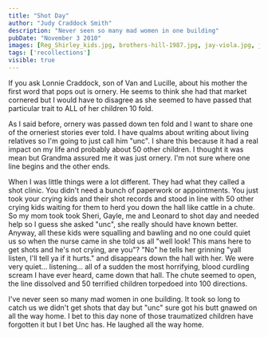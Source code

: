 ```yaml
---
title: "Shot Day"
author: "Judy Craddock Smith"
description: "Never seen so many mad women in one building"
pubDate: "November 3 2010"
images: [Reg_Shirley_kids.jpg, brothers-hill-1987.jpg, jay-viola.jpg, joe-debbie.jpg, larry-bar.jpg, sherry-gail-leonard-judy-ronnie.jpg]
tags: ['recollections']
visible: true
---
```

If you ask Lonnie Craddock, son of Van and Lucille, about his mother the first word that pops out is ornery. He seems to think she had that market cornered but I would have to disagree as she seemed to have passed that particular trait to ALL of her children 10 fold.

As I said before, ornery was passed down ten fold and I want to share one of the orneriest stories ever told. I have qualms about writing about living relatives so I'm going to just call him "unc". I share this because it had a real impact on my life and probably about 50 other children. I thought it was mean but Grandma assured me it was just ornery. I'm not sure where one line begins and the other ends.

When I was little things were a lot different. They had what they called a shot clinic. You didn't need a bunch of paperwork or appointments. You just took your crying kids and their shot records and stood in line with 50 other crying kids waiting for them to herd you down the hall like cattle in a chute. So my mom took took Sheri, Gayle, me and Leonard to shot day and needed help so I guess she asked "unc", she really should have known better. Anyway, all these kids were squalling and bawling and no one could quiet us so when the nurse came in she told us all "well look! This mans here to get shots and he's not crying, are you"?  "No" he tells her grinning "yall listen, I'll tell ya if it hurts." and disappears down the hall with her. We were very quiet... listening... all of a sudden the most horrifying, blood curdling scream I have ever heard, came down that hall. The chute seemed to open, the line dissolved and 50 terrified children torpedoed into 100 directions.

I've never seen so many mad women in one building. It took so long to catch us we didn't get shots that day but "unc" sure got his butt gnawed on all the way home. I bet to this day none of those traumatized children have forgotten it but I bet Unc has. He laughed all the way home.
